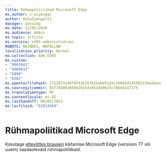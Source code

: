 ```yaml
---
title: Rühmapoliitikad Microsoft Edge
ms.author: v-aiyengar
author: AshaIyengar21
manager: dansimp
ms.date: 12/05/2020
ms.audience: Admin
ms.topic: article
ms.service: o365-administration
ROBOTS: NOINDEX, NOFOLLOW
localization_priority: Normal
ms.collection: Adm_O365
ms.custom:
- "9003841"
- "9004632"
- "6890"
- "8362"
ms.openlocfilehash: 1722873149fdf416357b25ebd31a5c10665d145565130adaaee6cee30af0bdcb
ms.sourcegitcommit: b5f7da89a650d2915dc652449623c78be6247175
ms.translationtype: MT
ms.contentlocale: et-EE
ms.lasthandoff: 08/05/2021
ms.locfileid: "53913459"
---
```

# <a name="group-policies-in-microsoft-edge"></a>Rühmapoliitikad Microsoft Edge

Kasutage [ettevõttes brauseri](https://go.microsoft.com/fwlink/?linkid=2134623) käitamise Microsoft Edge (versioon 77 või uuem) saadaolevaid rühmapoliitikaid.